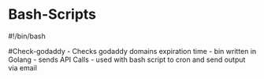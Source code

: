 # Bash-Scripts
#!/bin/bash


#Check-godaddy - Checks godaddy domains expiration time - bin written in Golang - sends API Calls - used with bash script to cron and send output via email
